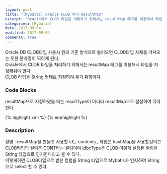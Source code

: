 ```yaml
---
layout: post
title: "[Mybatis] Oracle CLOB 처리 ResultMap"
excerpt: "Oracle에서 CLOB 타입을 처리하기 위해서는 resultMap 태그를 이용해서 타입을 지정해줘야 한다."
categories: [Mybatis]
date: 2017-09-04
modified: 2017-09-04
comments: true
---
```


Oracle DB CLOB타입 사용시 원래 기존 방식으로 불러오면 CLOB타입 자체를 가져오는 듯한 문자열이 찍히게 된다.<br />
Oracle에서 CLOB 타입을 처리하기 위해서는 resultMap 태그를 이용해서 타입을 지정해줘야 한다.<br />
CLOB 타입을 String 형태로 지정하여 주기 위함이다.<br />

### Code Blocks

​resultMap으로 지정하였을 때는 resultType이 아니라 resultMap으로 설정하여 줘야한다.<br />

{% highlight xml %}
<resultMap id="contents" type="hashmap">
  <result property="CONT" column="CONT" jdbcType="CLOB" javaType="java.lang.String" />
</resultMap>
{% endhighlight %}

### Description
설명 :  resultMap을 만들고 사용할 id는 contents , 타입은 hashMap을 사용할것이고 <br />
CLOB타입의 컬럼은 CONT라는 컬럼이며 jdbcType은 CLOB 이렇게 설정된 컬럼을 <br />
String 타입으로 인지한다라고 볼 수 있다. <br />
이렇게하면 CLOB타입으로 받은 컬럼을 String 타입으로 Mybatis가 인지하여 String으로 select 할 수 있다.
